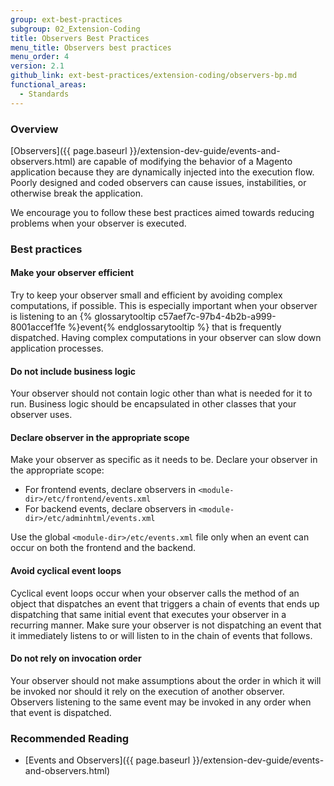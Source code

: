 ```yaml
---
group: ext-best-practices
subgroup: 02_Extension-Coding
title: Observers Best Practices
menu_title: Observers best practices
menu_order: 4
version: 2.1
github_link: ext-best-practices/extension-coding/observers-bp.md
functional_areas:
  - Standards
---
```


### Overview
[Observers]({{ page.baseurl }}/extension-dev-guide/events-and-observers.html) are capable of modifying the behavior of a Magento application because they are dynamically injected into the execution flow. Poorly designed and coded observers can cause issues, instabilities, or otherwise break the application.

We encourage you to follow these best practices aimed towards reducing problems when your observer is executed.

### Best practices

#### Make your observer efficient

Try to keep your observer small and efficient by avoiding complex computations, if possible. This is especially important when your observer is listening to an {% glossarytooltip c57aef7c-97b4-4b2b-a999-8001accef1fe %}event{% endglossarytooltip %} that is frequently dispatched. Having complex computations in your observer can slow down application processes.

#### Do not include business logic

Your observer should not contain logic other than what is needed for it to run. Business logic should be encapsulated in other classes that your observer uses.

#### Declare observer in the appropriate scope

Make your observer as specific as it needs to be. Declare your observer in the appropriate scope:

* For frontend events, declare observers in `<module-dir>/etc/frontend/events.xml`
* For backend events, declare observers in `<module-dir>/etc/adminhtml/events.xml`

Use the global `<module-dir>/etc/events.xml` file only when an event can occur on both the frontend and the backend.

#### Avoid cyclical event loops

Cyclical event loops occur when your observer calls the method of an object that dispatches an event that triggers a chain of events that ends up dispatching that same initial event that executes your observer in a recurring manner. Make sure your observer is not dispatching an event that it immediately listens to or will listen to in the chain of events that follows.

#### Do not rely on invocation order

Your observer should not make assumptions about the order in which it will be invoked nor should it rely on the execution of another observer. Observers listening to the same event may be invoked in any order when that event is dispatched.

### Recommended Reading
* [Events and Observers]({{ page.baseurl }}/extension-dev-guide/events-and-observers.html)
